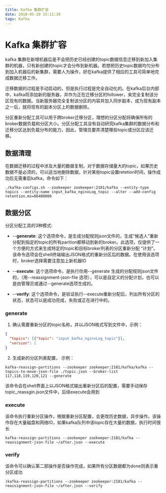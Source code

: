```yaml
---
title: Kafka 集群扩容
date: 2018-05-20 15:11:39
tags: Kafka
---
```




# Kafka 集群扩容

kafka 集群在新增机器后是不会把历史已经创建的topic数据信息迁移到新加入集群的机器，只有新创建的topic才会分布到新机器。若想把历史topic数据均匀分布到加入机器后的新集群，需要人为操作，好在kafka提供了相应的工具可简单地完成数据迁移工作。

迁移数据的过程是手动启动的，但是执行过程是完全自动化的。在kafka后台内部中，kafka将添加新的服务器，并作为正在迁移分区的follower，来完全复制该分区现有的数据。当新服务器完全复制该分区的内容并加入同步副本，成为现有副本之一后，就将现有的副本分区上的数据删除。

分区重新分配工具可以用于跨broker迁移分区，理想的分区分配将确保所有的broker数据负载和分区大小。分区分配工具没有自动研究kafka集群的数据分布和迁移分区达到负载分布的能力，因此，管理员要弄清楚哪些topic或分区应该迁移。



## 数据清理

在数据迁移的过程中涉及大量的数据复制，对于数据存储量大的topic，如果历史数据不是必须的，可以适当地删除数据，针对某些topic设置retetion时间，操作成功后无需重启kafka，命令如下：

```shell
./kafka-configs.sh --zookeeper zookeeper:2181/kafka --entity-type topics --entity-name input_kafka_nginxLog_topic --alter --add-config retention.ms=86400000 
```



## 数据分区

分区分配工具的3种模式:

- --**generate**: 这个选项命令，是生成分配规则json文件的，生成“候选人”重新分配到指定的topic的所有parition都移动到新的broker。此选项，仅提供了一个方便的方式来生成特定的topic和目标broker列表的分区重新分配 “计划”。该命令选项会在shell终端输出JSON格式的重新分区后的数据。在使用该选项时，broker选择需要注意加上新机器ID
  
- --**execute**: 这个选项命令，是执行你用--generate 生成的分配规则json文件的，（用--reassignment-json-file 选项），可以是自定义的分配计划，也可以是由管理员或通过--generate选项生成的。
  
- --**verify**: 这个选项命令，是验证执行--execute重新分配后，列出所有分区的状态，状态可以是成功完成，失败或正在进行中的。
   	

### generate

1. 确认需要重新分区的topic名称，并以JSON格式写到文件中，示例：

```JSON
{
  "topics": [{"topic": "input_kafka_nginxLog_topic"}],
  "version": 1
}
```



2. 生成新的分区列表配置， 示例：

```shell
kafka-reassign-partitions --zookeeper zookeeper:2181/kafka/kafka --topics-to-move-json-file ./topic.json --broker-list 117,118,119,120,121 --generate
```

该命令会在shell界面上以JSON格式输出重新分区后的配置，需要手动保存topic_reassgin.json文件中，后续execute会用到



### execute

该命令执行重新分区操作，根据重新分区配置，会更改历史数据，异步操作。该操作存在大量磁盘和网络IO，如果kafka队列中该topic存在大量的数据，执行时间很长

```shell
kafka-reassign-partitions --zookeeper zookeeper:2181/kafka --reassignment-json-file ~/after.json --execute
```



### verify

该命令可以确认第二部操作是否操作完成，如果所有分区数据都为done则表示重分区成功

```shell
)kafka-reassign-partitions --zookeeper zookeeper:2181/kafka --reassignment-json-file ~/after.json --verify
```

